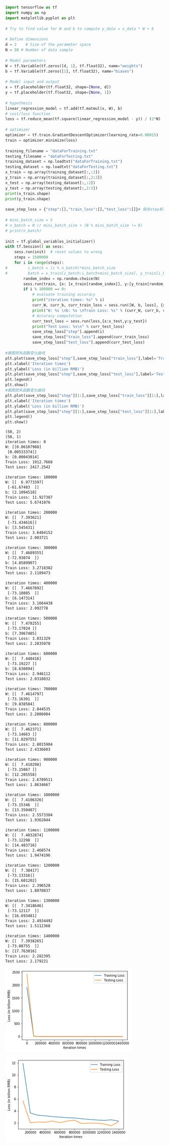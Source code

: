 

```python
import tensorflow as tf
import numpy as np
import matplotlib.pyplot as plt

# Try to find value for W and b to compute y_data = x_data * W + b  

# Define dimensions
d = 2    # Size of the parameter space
N = 50 # Number of data sample

# Model parameters
W = tf.Variable(tf.zeros([d, 1], tf.float32), name="weights")
b = tf.Variable(tf.zeros([1], tf.float32), name="biases")

# Model input and output
x = tf.placeholder(tf.float32, shape=[None, d])
y = tf.placeholder(tf.float32, shape=[None, 1])

# hypothesis
linear_regression_model = tf.add(tf.matmul(x, W), b)
# cost/loss function
loss = tf.reduce_mean(tf.square(linear_regression_model - y)) / (2*N)

# optimizer
optimizer = tf.train.GradientDescentOptimizer(learning_rate=0.00015)
train = optimizer.minimize(loss)

training_filename = "dataForTraining.txt"
testing_filename = "dataForTesting.txt"
training_dataset = np.loadtxt("dataForTraining.txt")
testing_dataset = np.loadtxt("dataForTesting.txt")
x_train = np.array(training_dataset[:,:2])
y_train = np.array(training_dataset[:,2:3])
x_test = np.array(testing_dataset[:,:2])
y_test = np.array(testing_dataset[:,2:3])
print(x_train.shape)
print(y_train.shape)

save_step_loss = {"step":[],"train_loss":[],"test_loss":[]}# 保存step和loss用于可视化操作

# mini_batch_size = 5
# n_batch = N // mini_batch_size + (N % mini_batch_size != 0)
# print(n_batch)

init = tf.global_variables_initializer()
with tf.Session() as sess:
    sess.run(init)  # reset values to wrong
    steps = 1500000
    for i in range(steps):
#         i_batch = (i % n_batch)*mini_batch_size
#         batch = x_train[i_batch:i_batch+mini_batch_size], y_train[i_batch:i_batch+mini_batch_size]
        random_index = np.random.choice(N)
        sess.run(train, {x: [x_train[random_index]], y:[y_train[random_index]]})
        if i % 100000 == 0:
            # evaluate training accuracy
            print("iteration times: %s" % i)
            curr_W, curr_b, curr_train_loss = sess.run([W, b, loss], {x: x_train, y: y_train})
            print("W: %s \nb: %s \nTrain Loss: %s" % (curr_W, curr_b, curr_train_loss))
            # Accuracy computation
            curr_test_loss = sess.run(loss,{x:x_test,y:y_test})
            print("Test Loss: %s\n" % curr_test_loss)
            save_step_loss["step"].append(i)
            save_step_loss["train_loss"].append(curr_train_loss)
            save_step_loss["test_loss"].append(curr_test_loss)

#画图损失函数变化曲线
plt.plot(save_step_loss["step"],save_step_loss["train_loss"],label='Training Loss')
plt.xlabel('Iteration times')
plt.ylabel('Loss (in billion RMB)')
plt.plot(save_step_loss["step"],save_step_loss["test_loss"],label='Testing Loss')
plt.legend()
plt.show()
#画图损失函数变化曲线
plt.plot(save_step_loss["step"][1:],save_step_loss["train_loss"][1:],label='Training Loss')
plt.xlabel('Iteration times')
plt.ylabel('Loss (in billion RMB)')
plt.plot(save_step_loss["step"][1:],save_step_loss["test_loss"][1:],label='Testing Loss')
plt.legend()
plt.show()
```

    (50, 2)
    (50, 1)
    iteration times: 0
    W: [[0.06107988]
     [0.00533374]] 
    b: [0.00043014] 
    Train Loss: 1912.7668
    Test Loss: 2417.2542
    
    iteration times: 100000
    W: [[  6.9773397]
     [-61.67483  ]] 
    b: [2.1094518] 
    Train Loss: 11.927387
    Test Loss: 5.6741076
    
    iteration times: 200000
    W: [[  7.393621]
     [-71.434616]] 
    b: [3.545431] 
    Train Loss: 3.6404152
    Test Loss: 2.003721
    
    iteration times: 300000
    W: [[  7.4689355]
     [-72.93074  ]] 
    b: [4.8589907] 
    Train Loss: 3.2718382
    Test Loss: 2.1189473
    
    iteration times: 400000
    W: [[  7.4667892]
     [-73.18085  ]] 
    b: [6.147314] 
    Train Loss: 3.1664438
    Test Loss: 2.092778
    
    iteration times: 500000
    W: [[  7.478255]
     [-73.17024 ]] 
    b: [7.3967485] 
    Train Loss: 3.031329
    Test Loss: 2.2835078
    
    iteration times: 600000
    W: [[  7.448416]
     [-73.19227 ]] 
    b: [8.630894] 
    Train Loss: 2.946112
    Test Loss: 2.0318832
    
    iteration times: 700000
    W: [[  7.4614797]
     [-73.16301  ]] 
    b: [9.838584] 
    Train Loss: 2.844535
    Test Loss: 2.2806084
    
    iteration times: 800000
    W: [[  7.462371]
     [-73.14663 ]] 
    b: [11.029755] 
    Train Loss: 2.8015904
    Test Loss: 2.4336603
    
    iteration times: 900000
    W: [[  7.410298]
     [-73.15067 ]] 
    b: [12.205558] 
    Train Loss: 2.6709511
    Test Loss: 1.8634667
    
    iteration times: 1000000
    W: [[  7.4106326]
     [-73.15346  ]] 
    b: [13.350487] 
    Train Loss: 2.5573304
    Test Loss: 1.9362844
    
    iteration times: 1100000
    W: [[  7.4032874]
     [-73.12298  ]] 
    b: [14.483716] 
    Train Loss: 2.468574
    Test Loss: 1.9474196
    
    iteration times: 1200000
    W: [[  7.38417]
     [-73.13316]] 
    b: [15.601202] 
    Train Loss: 2.396528
    Test Loss: 1.8070837
    
    iteration times: 1300000
    W: [[  7.3418646]
     [-73.12117  ]] 
    b: [16.693481] 
    Train Loss: 2.4934492
    Test Loss: 1.5112368
    
    iteration times: 1400000
    W: [[  7.3938265]
     [-73.08755  ]] 
    b: [17.763016] 
    Train Loss: 2.282395
    Test Loss: 2.179221
    



![png](output_0_1.png)



![png](output_0_2.png)

